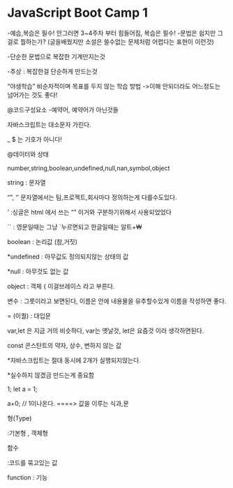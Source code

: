 # JavaScript Boot Camp 1

-예습,복습은 필수! 안그러면 3~4주차 부터 힘들어짐, 복습은 필수!
 -문법은 쉽지만 그걸로 뭘하는가? (글을배웠지만 소설은 쓸수없는 문제처럼 어렵다는 표현이 이런것)

-단순한 문법으로 복잡한 기계만지는것 

-추상 : 복잡한걸 단순하게 만드는것 

“야생학습” 비순차적이며 목표를 두지 않는 학습 방법 ->이해 안되더라도 어느정도는 넘어가는 것도 좋다! 



@코드구성요소 
 -예약어, 예약어가 아닌것들



자바스크립트는 대소문자 가린다.

_ $ 는 기호가 아니다!



@데이터와 상태

number,string,boolean,undefined,null,nan,symbol,object

string : 문자열

“”, ‘’ 문자열에서는 팀,프로젝트,회사마다 정의하는게 다를수도있다.

‘ :싱글은 html 에서 쓰는 “” 이거와 구분하기위해서 사용되었었다

`` : 영문일때는 그냥 `누르면되고 한글일때는 알트+₩

boolean : 논리값 (참,거짓)

*undefined : 아무값도 정의되지않는 상태의 값

*null : 아무것도 없는 값

object : 객체 { 이걸브레이스 라고 부른다.



변수 : 그릇이라고 보면된다, 이름은 안에 내용물을 유추할수있게 이름을 작성하면 좋다.

= (이퀄) : 대입문



var,let 은 지금 거의 비슷하다, var는 옛날것, let은 요즘것 이라 생각하면된다.

const 콘스탄트의 약자, 상수, 변하지 않는 값

*자바스크립트는 절대 동시에 2개가 실행되지않는다.

*실수하지 않겠금 만드는게 중요함



1; 
 let a = 1;

a+0; // 1이나온다. ====> 값을 이루는 식과,문



형(Type)

:기본형 , 객체형



함수

:코드를 묶고있는 값

function : 기능